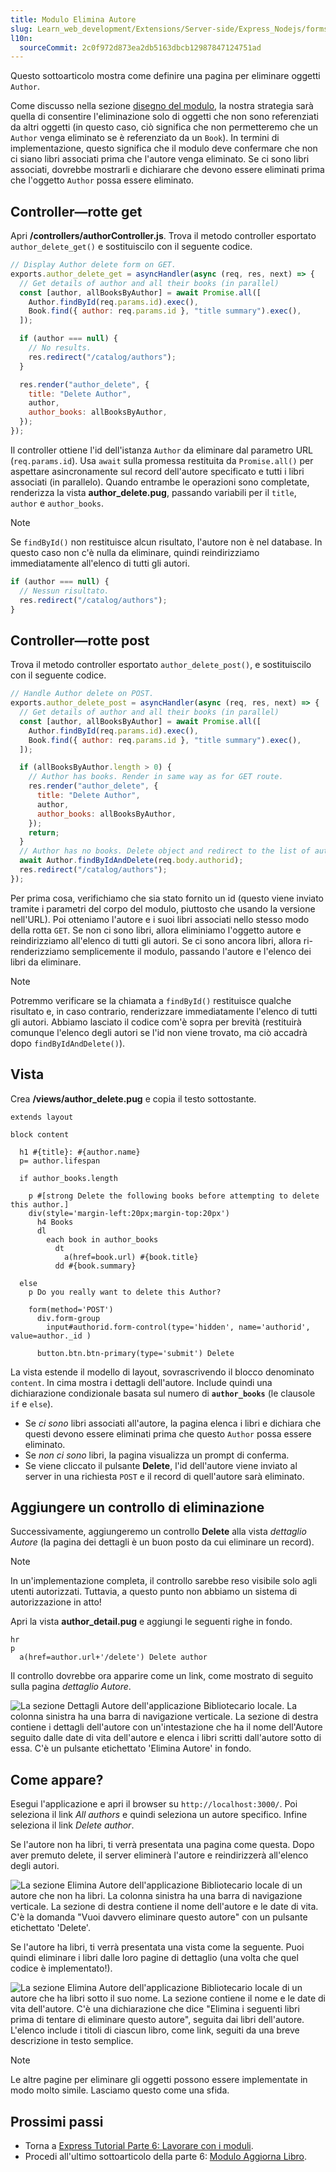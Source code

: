 ```yaml
---
title: Modulo Elimina Autore
slug: Learn_web_development/Extensions/Server-side/Express_Nodejs/forms/Delete_author_form
l10n:
  sourceCommit: 2c0f972d873ea2db5163dbcb12987847124751ad
---
```


Questo sottoarticolo mostra come definire una pagina per eliminare oggetti `Author`.

Come discusso nella sezione [disegno del modulo](/it/docs/Learn_web_development/Extensions/Server-side/Express_Nodejs/forms#form_design), la nostra strategia sarà quella di consentire l'eliminazione solo di oggetti che non sono referenziati da altri oggetti (in questo caso, ciò significa che non permetteremo che un `Author` venga eliminato se è referenziato da un `Book`).
In termini di implementazione, questo significa che il modulo deve confermare che non ci siano libri associati prima che l'autore venga eliminato.
Se ci sono libri associati, dovrebbe mostrarli e dichiarare che devono essere eliminati prima che l'oggetto `Author` possa essere eliminato.

## Controller—rotte get

Apri **/controllers/authorController.js**. Trova il metodo controller esportato `author_delete_get()` e sostituiscilo con il seguente codice.

```js
// Display Author delete form on GET.
exports.author_delete_get = asyncHandler(async (req, res, next) => {
  // Get details of author and all their books (in parallel)
  const [author, allBooksByAuthor] = await Promise.all([
    Author.findById(req.params.id).exec(),
    Book.find({ author: req.params.id }, "title summary").exec(),
  ]);

  if (author === null) {
    // No results.
    res.redirect("/catalog/authors");
  }

  res.render("author_delete", {
    title: "Delete Author",
    author,
    author_books: allBooksByAuthor,
  });
});
```

Il controller ottiene l'id dell'istanza `Author` da eliminare dal parametro URL (`req.params.id`).
Usa `await` sulla promessa restituita da `Promise.all()` per aspettare asincronamente sul record dell'autore specificato e tutti i libri associati (in parallelo).
Quando entrambe le operazioni sono completate, renderizza la vista **author_delete.pug**, passando variabili per il `title`, `author` e `author_books`.

> [!NOTE]
> Se `findById()` non restituisce alcun risultato, l'autore non è nel database.
> In questo caso non c'è nulla da eliminare, quindi reindirizziamo immediatamente all'elenco di tutti gli autori.
>
> ```js
> if (author === null) {
>   // Nessun risultato.
>   res.redirect("/catalog/authors");
> }
> ```

## Controller—rotte post

Trova il metodo controller esportato `author_delete_post()`, e sostituiscilo con il seguente codice.

```js
// Handle Author delete on POST.
exports.author_delete_post = asyncHandler(async (req, res, next) => {
  // Get details of author and all their books (in parallel)
  const [author, allBooksByAuthor] = await Promise.all([
    Author.findById(req.params.id).exec(),
    Book.find({ author: req.params.id }, "title summary").exec(),
  ]);

  if (allBooksByAuthor.length > 0) {
    // Author has books. Render in same way as for GET route.
    res.render("author_delete", {
      title: "Delete Author",
      author,
      author_books: allBooksByAuthor,
    });
    return;
  }
  // Author has no books. Delete object and redirect to the list of authors.
  await Author.findByIdAndDelete(req.body.authorid);
  res.redirect("/catalog/authors");
});
```

Per prima cosa, verifichiamo che sia stato fornito un id (questo viene inviato tramite i parametri del corpo del modulo, piuttosto che usando la versione nell'URL).
Poi otteniamo l'autore e i suoi libri associati nello stesso modo della rotta `GET`.
Se non ci sono libri, allora eliminiamo l'oggetto autore e reindirizziamo all'elenco di tutti gli autori.
Se ci sono ancora libri, allora ri-renderizziamo semplicemente il modulo, passando l'autore e l'elenco dei libri da eliminare.

> [!NOTE]
> Potremmo verificare se la chiamata a `findById()` restituisce qualche risultato e, in caso contrario, renderizzare immediatamente l'elenco di tutti gli autori.
> Abbiamo lasciato il codice com'è sopra per brevità (restituirà comunque l'elenco degli autori se l'id non viene trovato, ma ciò accadrà dopo `findByIdAndDelete()`).

## Vista

Crea **/views/author_delete.pug** e copia il testo sottostante.

```pug
extends layout

block content

  h1 #{title}: #{author.name}
  p= author.lifespan

  if author_books.length

    p #[strong Delete the following books before attempting to delete this author.]
    div(style='margin-left:20px;margin-top:20px')
      h4 Books
      dl
        each book in author_books
          dt
            a(href=book.url) #{book.title}
          dd #{book.summary}

  else
    p Do you really want to delete this Author?

    form(method='POST')
      div.form-group
        input#authorid.form-control(type='hidden', name='authorid', value=author._id )

      button.btn.btn-primary(type='submit') Delete
```

La vista estende il modello di layout, sovrascrivendo il blocco denominato `content`. In cima mostra i dettagli dell'autore.
Include quindi una dichiarazione condizionale basata sul numero di **`author_books`** (le clausole `if` e `else`).

- Se _ci sono_ libri associati all'autore, la pagina elenca i libri e dichiara che questi devono essere eliminati prima che questo `Author` possa essere eliminato.
- Se _non ci sono_ libri, la pagina visualizza un prompt di conferma.
- Se viene cliccato il pulsante **Delete**, l'id dell'autore viene inviato al server in una richiesta `POST` e il record di quell'autore sarà eliminato.

## Aggiungere un controllo di eliminazione

Successivamente, aggiungeremo un controllo **Delete** alla vista _dettaglio Autore_ (la pagina dei dettagli è un buon posto da cui eliminare un record).

> [!NOTE]
> In un'implementazione completa, il controllo sarebbe reso visibile solo agli utenti autorizzati.
> Tuttavia, a questo punto non abbiamo un sistema di autorizzazione in atto!

Apri la vista **author_detail.pug** e aggiungi le seguenti righe in fondo.

```pug
hr
p
  a(href=author.url+'/delete') Delete author
```

Il controllo dovrebbe ora apparire come un link, come mostrato di seguito sulla pagina _dettaglio Autore_.

![La sezione Dettagli Autore dell'applicazione Bibliotecario locale. La colonna sinistra ha una barra di navigazione verticale. La sezione di destra contiene i dettagli dell'autore con un'intestazione che ha il nome dell'Autore seguito dalle date di vita dell'autore e elenca i libri scritti dall'autore sotto di essa. C'è un pulsante etichettato 'Elimina Autore' in fondo.](locallibary_express_author_detail_delete.png)

## Come appare?

Esegui l'applicazione e apri il browser su `http://localhost:3000/`.
Poi seleziona il link _All authors_ e quindi seleziona un autore specifico. Infine seleziona il link _Delete author_.

Se l'autore non ha libri, ti verrà presentata una pagina come questa.
Dopo aver premuto delete, il server eliminerà l'autore e reindirizzerà all'elenco degli autori.

![La sezione Elimina Autore dell'applicazione Bibliotecario locale di un autore che non ha libri. La colonna sinistra ha una barra di navigazione verticale. La sezione di destra contiene il nome dell'autore e le date di vita. C'è la domanda "Vuoi davvero eliminare questo autore" con un pulsante etichettato 'Delete'.](locallibary_express_author_delete_nobooks.png)

Se l'autore ha libri, ti verrà presentata una vista come la seguente.
Puoi quindi eliminare i libri dalle loro pagine di dettaglio (una volta che quel codice è implementato!).

![La sezione Elimina Autore dell'applicazione Bibliotecario locale di un autore che ha libri sotto il suo nome. La sezione contiene il nome e le date di vita dell'autore. C'è una dichiarazione che dice "Elimina i seguenti libri prima di tentare di eliminare questo autore", seguita dai libri dell'autore. L'elenco include i titoli di ciascun libro, come link, seguiti da una breve descrizione in testo semplice.](locallibary_express_author_delete_withbooks.png)

> [!NOTE]
> Le altre pagine per eliminare gli oggetti possono essere implementate in modo molto simile.
> Lasciamo questo come una sfida.

## Prossimi passi

- Torna a [Express Tutorial Parte 6: Lavorare con i moduli](/it/docs/Learn_web_development/Extensions/Server-side/Express_Nodejs/forms).
- Procedi all'ultimo sottoarticolo della parte 6: [Modulo Aggiorna Libro](/it/docs/Learn_web_development/Extensions/Server-side/Express_Nodejs/forms/Update_Book_form).
